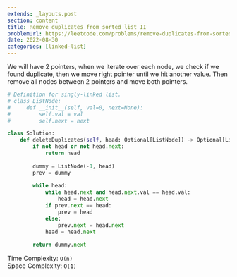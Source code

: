 ```yaml
---
extends: _layouts.post
section: content
title: Remove duplicates from sorted list II
problemUrl: https://leetcode.com/problems/remove-duplicates-from-sorted-list-ii/
date: 2022-08-30
categories: [linked-list]
---
```


We will have 2 pointers, when we iterate over each node, we check if we found duplicate, then we move right pointer until we hit another value. Then remove all nodes between 2 pointers and move both pointers.

```python
# Definition for singly-linked list.
# class ListNode:
#     def __init__(self, val=0, next=None):
#         self.val = val
#         self.next = next

class Solution:
    def deleteDuplicates(self, head: Optional[ListNode]) -> Optional[ListNode]:
        if not head or not head.next:
            return head
        
        dummy = ListNode(-1, head)
        prev = dummy
        
        while head:
            while head.next and head.next.val == head.val:
                head = head.next
            if prev.next == head:
                prev = head
            else:
                prev.next = head.next
            head = head.next
        
        return dummy.next
```

Time Complexity: `O(n)` <br/>
Space Complexity: `O(1)`